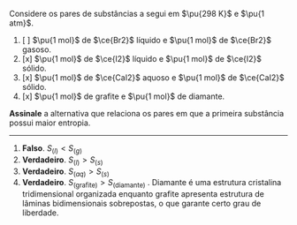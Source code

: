 Considere os pares de substâncias a segui em $\pu{298 K}$ e $\pu{1 atm}$.

1. [ ] $\pu{1 mol}$ de $\ce{Br2}$ líquido e $\pu{1 mol}$ de $\ce{Br2}$ gasoso.
2. [x] $\pu{1 mol}$ de $\ce{I2}$ líquido e $\pu{1 mol}$ de $\ce{I2}$ sólido.
3. [x] $\pu{1 mol}$ de $\ce{CaI2}$ aquoso e $\pu{1 mol}$ de $\ce{CaI2}$ sólido.
4. [x] $\pu{1 mol}$ de grafite e $\pu{1 mol}$ de diamante.

**Assinale** a alternativa que relaciona os pares em que a primeira substância possui maior entropia.

---

1. **Falso**. $S_{(l)}<S_{(g)}$ 
2. **Verdadeiro**. $S_{(l)}>S_{(s)}$
3. **Verdadeiro**. $S_{(aq)}>S_{(s)}$
4. **Verdadeiro**. $S_{(\text{grafite})}>S_{(\text{diamante})}$ . Diamante é uma estrutura cristalina tridimensional organizada enquanto grafite apresenta estrutura de lâminas bidimensionais sobrepostas, o que garante certo grau de liberdade. 
